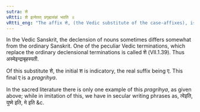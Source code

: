 ```yaml
---
sutra: शे
vRtti: शे इत्येतत् प्रगृह्यसंज्ञं भवति ॥
vRtti_eng: "The affix शे, (the Vedic substitute of the case-affixes), is a _pragrihya_."
---
```

In the Vedic Sanskrit, the declension of nouns sometimes differs somewhat from the ordinary Sanskrit. One of the peculiar Vedic terminations, which replace the ordinary declensional terminations is called शे (VII.1.39). Thus अस्मेइन्द्राबृहस्पती.

Of this substitute शे, the initial श is indicatory, the real suffix being ए. This final ए is a _pragrihya_.

In the sacred literature there is only one example of this _pragrihya_, as given above; while in imitation of this, we have in secular writing phrases as, त्वेइति, युष्मे इति, मे इति &c.
